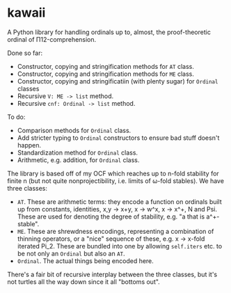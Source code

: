 # kawaii
A Python library for handling ordinals up to, almost, the proof-theoretic ordinal of Π12-comprehension.

Done so far:

- Constructor, copying and stringification methods for <code>AT</code> class.
- Constructor, copying and stringification methods for <code>ME</code> class.
- Constructor, copying and stringificatiin (with plenty sugar) for <code>Ordinal</code> classes
- Recursive <code>V: ME -> list</code> method.
- Recursive <code>cnf: Ordinal -> list</code> method.

To do:

- Comparison methods for <code>Ordinal</code> class.
- Add stricter typing to <code>Ordinal</code> constructors to ensure bad stuff doesn't happen.
- Standardization method for <code>Ordinal</code> class.
- Arithmetic, e.g. addition, for <code>Ordinal</code> class.

The library is based off of my OCF which reaches up to n-fold stability for finite n (but not quite nonprojectibility, i.e. limits of ω-fold stables). We have three classes:

- <code>AT</code>. These are arithmetic terms: they encode a function on ordinals built up from constants, identities, x,y -> x+y, x -> w^x, x -> x^+, N and Psi. These are used for denoting the degree of stability, e.g. "a that is a^+-stable".
- <code>ME</code>. These are shrewdness encodings, representing a combination of thinning operators, or a "nice" sequence of these, e.g. x -> x-fold iterated Pi_2. These are bundled into one by allowing <code>self.iters</code> etc. to be not only an <code>Ordinal</code> but also an <code>AT</code>.
- <code>Ordinal</code>. The actual things being encoded here.

There's a fair bit of recursive interplay between the three classes, but it's not turtles all the way down since it all "bottoms out".
